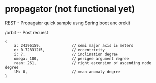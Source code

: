 # propagator (not functional yet)
REST - Propagator quick sample using Spring boot and orekit

/orbit -- Post request
```
{
    a: 24396159,              // semi major axis in meters
    e: 0.72831215,            // eccentricity
    i: 7,                     // inclination degree
    omega: 180,               // perigee argument degree
    raan: 261,                // right ascension of ascending node degree
    lM: 0,                    // mean anomaly degree
}
```
